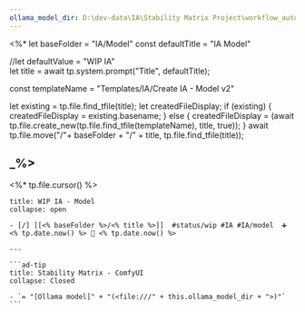 ```yaml
---
ollama_model_dir: D:\dev-data\IA\Stability Matrix Project\workflow_auto
---
```

<%*
let baseFolder = "IA/Model"
const defaultTitle = "IA Model"


//let defaultValue = "WIP IA"  
let title = await tp.system.prompt("Title", defaultTitle);

const templateName = "Templates/IA/Create IA - Model v2"

let existing = tp.file.find_tfile(title);
let createdFileDisplay;
if (existing) {
  createdFileDisplay = existing.basename;
} else {
  createdFileDisplay = (await tp.file.create_new(tp.file.find_tfile(templateName), title, true));
}
await tp.file.move("/"+ baseFolder + "/" + title, tp.file.find_tfile(title));

_%>
---
<%* tp.file.cursor() %> 
`````ad-example
title: WIP IA - Model
collapse: open

- [/] [[<% baseFolder %>/<% title %>]]  #status/wip #IA #IA/model  ➕ <% tp.date.now() %> 🛫 <% tp.date.now() %>

---

```ad-tip
title: Stability Matrix - ComfyUI
collapse: Closed

- `= "[Ollama model]" + "(<file:///" + this.ollama_model_dir + ">)"`
```
`````